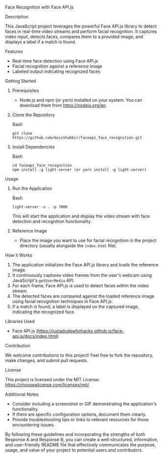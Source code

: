 Face Recognition with Face API.js

Description

This JavaScript project leverages the powerful Face API.js library to detect faces in real-time video streams and perform facial recognition. It captures video input, detects faces, compares them to a provided image, and displays a label if a match is found.

Features

-   Real-time face detection using Face API.js
-   Facial recognition against a reference image
-   Labeled output indicating recognized faces

Getting Started

1.  Prerequisites
    -   Node.js and npm (or yarn) installed on your system. You can download them from <https://nodejs.org/en>.
2.  Clone the Repository

    Bash

    ```
    git clone https://github.com/moizshabbir/faceapi_face_recognition.git

    ```

3.  Install Dependencies

    Bash

    ```
    cd faceapi_face_recognition
    npm install -g light-server (or yarn install -g light-server)

    ```

Usage

1.  Run the Application

    Bash

    ```
    light-server -s . -p 7000

    ```

    This will start the application and display the video stream with face detection and recognition functionality.
2.  Reference Image
    -   Place the image you want to use for facial recognition in the project directory (usually alongside the `index.html` file).

How it Works

1.  The application initializes the Face API.js library and loads the reference image.
2.  It continuously captures video frames from the user's webcam using JavaScript's `getUserMedia` API.
3.  For each frame, Face API.js is used to detect faces within the video stream.
4.  The detected faces are compared against the loaded reference image using facial recognition techniques in Face API.js.
5.  If a match is found, a label is displayed on the captured image, indicating the recognized face.

Libraries Used

-   Face API.js (<https://justadudewhohacks.github.io/face-api.js/docs/index.html>)

Contribution

We welcome contributions to this project! Feel free to fork the repository, make changes, and submit pull requests.

License

This project is licensed under the MIT License: <https://choosealicense.com/licenses/mit/>.

Additional Notes

-   Consider including a screenshot or GIF demonstrating the application's functionality.
-   If there are specific configuration options, document them clearly.
-   Provide troubleshooting tips or links to relevant resources for those encountering issues.

By following these guidelines and incorporating the strengths of both Response A and Response B, you can create a well-structured, informative, and user-friendly README file that effectively communicates the purpose, usage, and value of your project to potential users and contributors.
